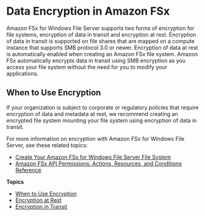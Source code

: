 # Data Encryption in Amazon FSx<a name="encryption"></a>

Amazon FSx for Windows File Server supports two forms of encryption for file systems, encryption of data in transit and encryption at rest\. Encryption of data in transit is supported on file shares that are mapped on a compute instance that supports SMB protocol 3\.0 or newer\. Encryption of data at rest is automatically enabled when creating an Amazon FSx file system\. Amazon FSx automatically encrypts data in transit using SMB encryption as you access your file system without the need for you to modify your applications\.

## When to Use Encryption<a name="whenencrypt"></a>

If your organization is subject to corporate or regulatory policies that require encryption of data and metadata at rest, we recommend creating an encrypted file system mounting your file system using encryption of data in transit\.

For more information on encryption with Amazon FSx for Windows File Server, see these related topics:
+ [Create Your Amazon FSx for Windows File Server File System](getting-started-step1.md)
+ [Amazon FSx API Permissions: Actions, Resources, and Conditions Reference](access-control-manage-access-intro.md#fsx-api-permissions-ref)

**Topics**
+ [When to Use Encryption](#whenencrypt)
+ [Encryption at Rest](encryption-at-rest.md)
+ [Encryption in Transit](encryption-in-transit.md)